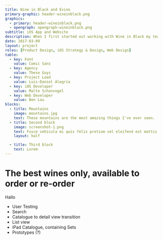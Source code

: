 ```yaml
---
title: Wine in Black and Evino
primary-graphic: header-wineinblack.png
graphics:
  - primary: header-wineinblack.png
  - opengraph: opengraph-wineinblack.png
subtitle: iOS App and Website
description: When I first started out working with Wine in Black my team was briefed with designing, develop and launching the next generation wine purchasing App. What we released wasn't just a shop in the App Store but arguably the fastest and easiest way to purchase wine.
date: 2017-03-09
layout: project
roles: [Product Design, iOS Strategy & Design, Web Design]
table:
  - key: Font
    value: Comic Sans
  - key: Agency
    value: These Guys
  - key: Project Lead
    value: Luis-Daniel Alegría
  - key: iOS Developer
    value: Malte Schonvogel
  - key: Web Developer
    value: Ben Lau
blocks:
  - title: Mountains
    image: mountains.jpg
    text: These mountains are the most amazing things I've ever seen.
  - title: Second block
    image: screenshot-1.png
    text: Fusce vehicula mi quis felis pretium vel eleifend est mattis. Pellentesque cursus scelerisque arcu, volutpat venenatis augue dictum id.
    layout: half

  - title: Third block
    text: Lorem
---
```


# The best wines only, available to order or re-order

Hallo

- User Testing
- Search
- Catalogue to detail view transition
- List view
- iPad Catalogue, containing Sets
- Prototypes (?)

